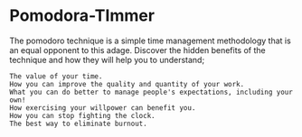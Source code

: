 # Pomodora-TImmer
The pomodoro technique is a simple time management methodology that is an equal opponent to this adage. Discover the hidden benefits of the technique and how they will help you to understand;

    The value of your time.
    How you can improve the quality and quantity of your work.
    What you can do better to manage people's expectations, including your own!
    How exercising your willpower can benefit you.
    How you can stop fighting the clock.
    The best way to eliminate burnout.
